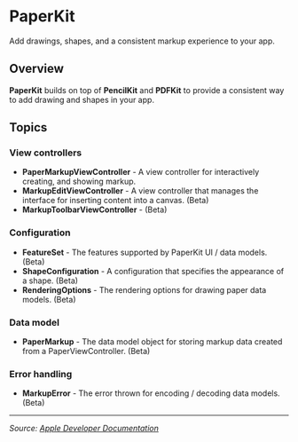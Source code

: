 # PaperKit

Add drawings, shapes, and a consistent markup experience to your app.

## Overview

**PaperKit** builds on top of **PencilKit** and **PDFKit** to provide a consistent way to add drawing and shapes in your app.

## Topics

### View controllers
- **PaperMarkupViewController** - A view controller for interactively creating, and showing markup.
- **MarkupEditViewController** - A view controller that manages the interface for inserting content into a canvas. (Beta)
- **MarkupToolbarViewController** - (Beta)

### Configuration
- **FeatureSet** - The features supported by PaperKit UI / data models. (Beta)
- **ShapeConfiguration** - A configuration that specifies the appearance of a shape. (Beta)
- **RenderingOptions** - The rendering options for drawing paper data models. (Beta)

### Data model
- **PaperMarkup** - The data model object for storing markup data created from a PaperViewController. (Beta)

### Error handling
- **MarkupError** - The error thrown for encoding / decoding data models. (Beta)

---

*Source: [Apple Developer Documentation](https://developer.apple.com/documentation/PaperKit)*
